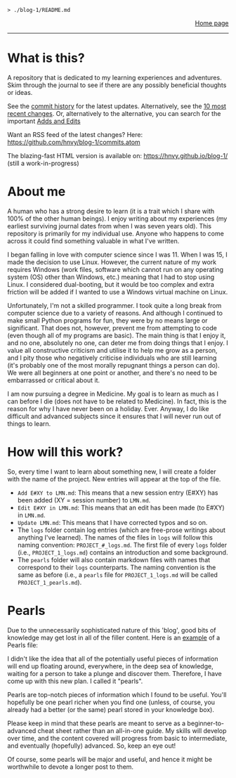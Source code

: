 <link rel="stylesheet" href="css/main.css">

```
> ./blog-1/README.md
```
<p style="text-align: right;"><a href="https://hnvy.github.io/blog-1/">Home page</a></p>
<hr>

# What is this?
A repository that is dedicated to my learning experiences and adventures. Skim through the journal to see if there are any possibly beneficial thoughts or ideas.

See the [commit history](https://github.com/hnvy/blog-1/commits/main) for the latest updates. Alternatively, see the [10 most recent changes](https://github.com/hnvy/blog-1/compare/main%5E%5E%5E%5E%5E%5E%5E%5E%5E%5E...main). Or, alternatively to the alternative, you can search for the important [Adds and Edits](https://github.com/search?l=&o=desc&p=1&q=add+OR+edit+repo%3Ahnvy%2Fblog-1&s=committer-date&type=Commits)

Want an RSS feed of the latest changes? Here: https://github.com/hnvy/blog-1/commits.atom

The blazing-fast HTML version is available on: https://hnvy.github.io/blog-1/ (still a work-in-progress)

# About me
A human who has a strong desire to learn (it is a trait which I share with 100% of the other human beings). I enjoy writing about my experiences (my earliest surviving journal dates from when I was seven years old). This repository is primarily for my individual use. Anyone who happens to come across it could find something valuable in what I've written.

I began falling in love with computer science since I was 11. When I was 15, I made the decision to use Linux. However, the current nature of my work requires Windows (work files, software which cannot run on any operating system (OS) other than Windows, etc.) meaning that I had to stop using Linux. I considered dual-booting, but it would be too complex and extra friction will be added if I wanted to use a Windows virtual machine on Linux.

Unfortunately, I'm not a skilled programmer. I took quite a long break from computer science due to a variety of reasons. And although I continued to make small Python programs for fun, they were by no means large or significant. That does not, however, prevent me from attempting to code (even though all of my programs are basic). The main thing is that I enjoy it, and no one, absolutely no one, can deter me from doing things that I enjoy. I value all constructive criticism and utilise it to help me grow as a person, and I pity those who negatively criticise individuals who are still learning (it's probably one of the most morally repugnant things a person can do). We were all beginners at one point or another, and there's no need to be embarrassed or critical about it.

I am now pursuing a degree in Medicine. My goal is to learn as much as I can before I die (does not have to be related to Medicine). In fact, this is the reason for why I have never been on a holiday. Ever. Anyway, I do like difficult and advanced subjects since it ensures that I will never run out of things to learn.

# How will this work?
So, every time I want to learn about something new, I will create a folder with the name of the project. New entries will appear at the top of the file.

* `Add E#XY to LMN.md`: This means that a new session entry (E#XY) has been added (XY = session number) to `LMN.md`.
* `Edit E#XY in LMN.md`: This means that an edit has been made (to E#XY) in `LMN.md`.
* `Update LMN.md`: This means that I have corrected typos and so on.
* The `logs` folder contain log entries (which are free-prose writings about anything I've learned). The names of the files in `logs` will follow this naming convention: `PROJECT_#_logs.md`. The first file of every `logs` folder (i.e., `PROJECT_1_logs.md`) contains an introduction and some background.
* The `pearls` folder will also contain markdown files with names that correspond to their `logs` counterparts. The naming convention is the same as before (i.e., a `pearls` file for `PROJECT_1_logs.md` will be called `PROJECT_1_pearls.md`).

# Pearls
Due to the unnecessarily sophisticated nature of this 'blog', good bits of knowledge may get lost in all of the filler content. Here is an [example](./01.%20software/01.%20vim/02.%20pearls/vim_1_pearls.md) of a Pearls file:

I didn't like the idea that all of the potentially useful pieces of information will end up floating around, everywhere, in the deep sea of knowledge, waiting for a person to take a plunge and discover them. Therefore, I have come up with this new plan. I called it "pearls".

Pearls are top-notch pieces of information which I found to be useful. You'll hopefully be one pearl richer when you find one (unless, of course, you already had a better (or the same) pearl stored in your knowledge box).

Please keep in mind that these pearls are meant to serve as a beginner-to-advanced cheat sheet rather than an all-in-one guide. My skills will develop over time, and the content covered will progress from basic to intermediate, and eventually (hopefully) advanced. So, keep an eye out!

Of course, some pearls will be major and useful, and hence it might be worthwhile to devote a longer post to them.
